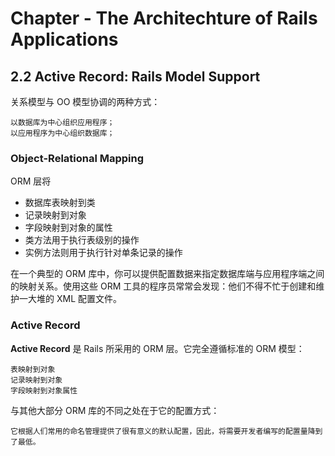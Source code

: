 # Chapter - The Architechture of Rails Applications

## 2.2 Active Record: Rails Model Support
关系模型与 OO 模型协调的两种方式：

    以数据库为中心组织应用程序；
    以应用程序为中心组织数据库；

### Object-Relational Mapping
ORM 层将

 * 数据库表映射到类
 * 记录映射到对象
 * 字段映射到对象的属性
 * 类方法用于执行表级别的操作
 * 实例方法则用于执行针对单条记录的操作

在一个典型的 ORM 库中，你可以提供配置数据来指定数据库端与应用程序端之间的映射关系。使用这些 ORM 工具的程序员常常会发现：他们不得不忙于创建和维护一大堆的 XML 配置文件。

### Active Record
**Active Record** 是 Rails 所采用的 ORM 层。它完全遵循标准的 ORM 模型：

    表映射到对象
    记录映射到对象
    字段映射到对象属性

与其他大部分 ORM 库的不同之处在于它的配置方式：

    它根据人们常用的命名管理提供了很有意义的默认配置，因此，将需要开发者编写的配置量降到了最低。


